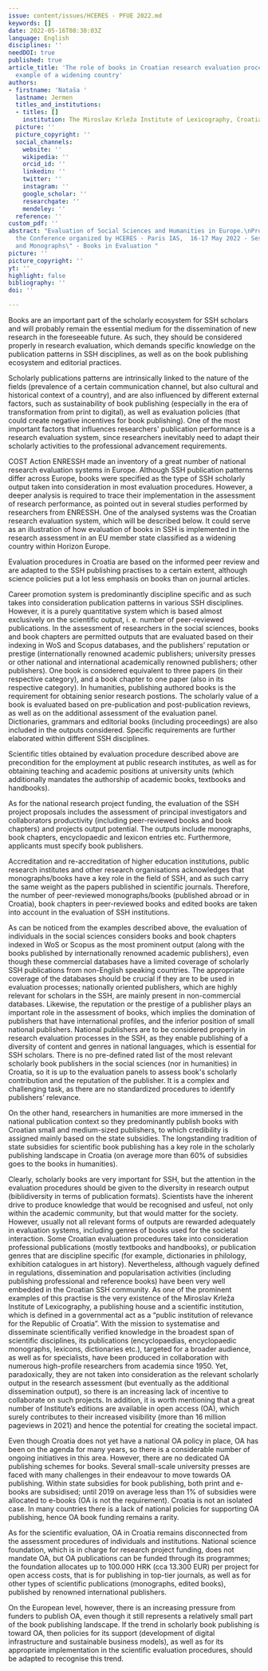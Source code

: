 ```yaml
---
issue: content/issues/HCERES - PFUE 2022.md
keywords: []
date: 2022-05-16T08:30:03Z
language: English
disciplines: ''
needDOI: true
published: true
article_title: 'The role of books in Croatian research evaluation procedures: the
  example of a widening country'
authors:
- firstname: 'Nataša '
  lastname: Jermen
  titles_and_institutions:
  - titles: []
    institution: The Miroslav Krleža Institute of Lexicography, Croatia
  picture: ''
  picture_copyright: ''
  social_channels:
    website: ''
    wikipedia: ''
    orcid_id: ''
    linkedin: ''
    twitter: ''
    instagram: ''
    google_scholar: ''
    researchgate: ''
    mendeley: ''
  reference: ''
custom_pdf: ''
abstract: "Evaluation of Social Sciences and Humanities in Europe.\nProceedings of
  the Conference organized by HCERES - Paris IAS,  16-17 May 2022 - Session 1 \"Books
  and Monographs\" - Books in Evaluation "
picture: ''
picture_copyright: ''
yt: ''
highlight: false
bibliography: ''
doi: ''

---
```

Books are an important part of the scholarly ecosystem for SSH scholars and will probably remain the essential medium for the dissemination of new research in the foreseeable future. As such, they should be considered properly in research evaluation, which demands specific knowledge on the publication patterns in SSH disciplines, as well as on the book publishing ecosystem and editorial practices.

Scholarly publications patterns are intrinsically linked to the nature of the fields (prevalence of a certain communication channel, but also cultural and historical context of a country), and are also influenced by different external factors, such as sustainability of book publishing (especially in the era of transformation from print to digital), as well as evaluation policies (that could create negative incentives for book publishing). One of the most important factors that influences researchers' publication performance is a research evaluation system, since researchers inevitably need to adapt their scholarly activities to the professional advancement requirements.

COST Action ENRESSH made an inventory of a great number of national research evaluation systems in Europe. Although SSH publication patterns differ across Europe, books were specified as the type of SSH scholarly output taken into consideration in most evaluation procedures. However, a deeper analysis is required to trace their implementation in the assessment of research performance, as pointed out in several studies performed by researchers from ENRESSH. One of the analysed systems was the Croatian research evaluation system, which will be described below. It could serve as an illustration of how evaluation of books in SSH is implemented in the research assessment in an EU member state classified as a widening country within Horizon Europe.

Evaluation procedures in Croatia are based on the informed peer review and are adapted to the SSH publishing practises to a certain extent, although science policies put a lot less emphasis on books than on journal articles.

Career promotion system is predominantly discipline specific and as such takes into consideration publication patterns in various SSH disciplines. However, it is a purely quantitative system which is based almost exclusively on the scientific output, i. e. number of peer-reviewed publications. In the assessment of researchers in the social sciences, books and book chapters are permitted outputs that are evaluated based on their indexing in WoS and Scopus databases, and the publishers’ reputation or prestige (internationally renowned academic publishers; university presses or other national and international academically renowned publishers; other publishers). One book is considered equivalent to three papers (in their respective category), and a book chapter to one paper (also in its respective category). In humanities, publishing authored books is the requirement for obtaining senior research postions. The scholarly value of a book is evaluated based on pre-publication and post-publication reviews, as well as on the additional assessment of the evaluation panel. Dictionaries, grammars and editorial books (including proceedings) are also included in the outputs considered. Specific requirements are further elaborated within different SSH disciplines.

Scientific titles obtained by evaluation procedure described above are precondition for the employment at public research institutes, as well as for obtaining teaching and academic positions at university units (which additionally mandates the authorship of academic books, textbooks and handbooks).

As for the national research project funding, the evaluation of the SSH project proposals includes the assessment of principal investigators and collaborators productivity (including peer-reviewed books and book chapters) and projects output potential. The outputs include monographs, book chapters, encyclopaedic and lexicon entries etc. Furthermore, applicants must specify book publishers.

Accreditation and re-accreditation of higher education institutions, public research institutes and other research organisations acknowledges that monographs/books have a key role in the field of SSH, and as such carry the same weight as the papers published in scientific journals. Therefore, the number of peer-reviewed monographs/books (published abroad or in Croatia), book chapters in peer-reviewed books and edited books are taken into account in the evaluation of SSH institutions.

As can be noticed from the examples described above, the evaluation of individuals in the social sciences considers books and book chapters indexed in WoS or Scopus as the most prominent output (along with the books published by internationally renowned academic publishers), even though these commercial databases have a limited coverage of scholarly SSH publications from non-English speaking countries. The appropriate coverage of the databases should be crucial if they are to be used in evaluation processes; nationally oriented publishers, which are highly relevant for scholars in the SSH, are mainly present in non-commercial databases. Likewise, the reputation or the prestige of a publisher plays an important role in the assessment of books, which implies the domination of publishers that have international profiles, and the inferior position of small national publishers. National publishers are to be considered properly in research evaluation processes in the SSH, as they enable publishing of a diversity of content and genres in national languages, which is essential for SSH scholars. There is no pre-defined rated list of the most relevant scholarly book publishers in the social sciences (nor in humanities) in Croatia, so it is up to the evaluation panels to assess book's scholarly contribution and the reputation of the publisher. It is a complex and challenging task, as there are no standardized procedures to identify publishers’ relevance.

On the other hand, researchers in humanities are more immersed in the national publication context so they predominantly publish books with Croatian small and medium-sized publishers, to which credibility is assigned mainly based on the state subsidies. The longstanding tradition of state subsidies for scientific book publishing has a key role in the scholarly publishing landscape in Croatia (on average more than 60% of subsidies goes to the books in humanities).

Clearly, scholarly books are very important for SSH, but the attention in the evaluation procedures should be given to the diversity in research output (biblidiversity in terms of publication formats). Scientists have the inherent drive to produce knowledge that would be recognised and usfeul, not only within the academic community, but that would matter for the society. However, usually not all relevant forms of outputs are rewarded adequately in evaluation systems, including genres of books used for the societal interaction. Some Croatian evaluation procedures take into consideration professional publications (mostly textbooks and handbooks), or publication genres that are discipline specific (for example, dictionaries in philology, exhibition catalogues in art history). Nevertheless, although vaguely defined in regulations, dissemination and popularisation activities (including publishing professional and reference books) have been very well embedded in the Croatian SSH community. As one of the prominent examples of this practise is the very existence of the Miroslav Krleža Institute of Lexicography, a publishing house and a scientific institution, which is defined in a governmental act as a “public institution of relevance for the Republic of Croatia”. With the mission to systematise and disseminate scientifically verified knowledge in the broadest span of scientific disciplines, its publications (encyclopaedias, encyclopaedic monographs, lexicons, dictionaries etc.), targeted for a broader audience, as well as for specialists, have been produced in collaboration with numerous high-profile researchers from academia since 1950. Yet, paradoxically, they are not taken into consideration as the relevant scholarly output in the research assessment (but eventually as the additional dissemination output), so there is an increasing lack of incentive to collaborate on such projects. In addition, it is worth mentioning that a great number of Institute’s editions are available in open access (OA), which surely contributes to their increased visibility (more than 16 million pageviews in 2021) and hence the potential for creating the societal impact.

Even though Croatia does not yet have a national OA policy in place, OA has been on the agenda for many years, so there is a considerable number of ongoing initiatives in this area. However, there are no dedicated OA publishing schemes for books. Several small-scale university presses are faced with many challenges in their endeavour to move towards OA publishing. Within state subsidies for book publishing, both print and e-books are subsidised; until 2019 on average less than 1% of subsidies were allocated to e-books (OA is not the requirement). Croatia is not an isolated case. In many countries there is a lack of national policies for supporting OA publishing, hence OA book funding remains a rarity.

As for the scientific evaluation, OA in Croatia remains disconnected from the assessment procedures of individuals and institutions. National science foundation, which is in charge for research project funding, does not mandate OA, but OA publications can be funded through its programmes; the foundation allocates up to 100.000 HRK (cca 13.300 EUR) per project for open access costs, that is for publishing in top-tier journals, as well as for other types of scientific publications (monographs, edited books), published by renowned international publishers.

On the European level, however, there is an increasing pressure from funders to publish OA, even though it still represents a relatively small part of the book publishing landscape. If the trend in scholarly book publishing is toward OA, then policies for its support (development of digital infrastructure and sustainable business models), as well as for its appropriate implementation in the scientific evaluation procedures, should be adapted to recognise this trend.